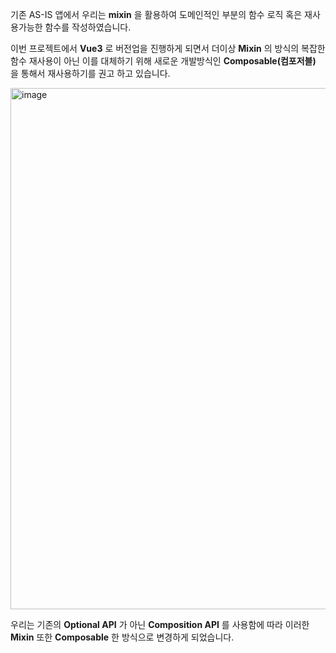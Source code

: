 기존 AS-IS 앱에서 우리는 **mixin** 을 활용하여 도메인적인 부분의 함수 로직 혹은 재사용가능한 함수를 작성하였습니다.

이번 프로젝트에서 **Vue3** 로 버전업을 진행하게 되면서 더이상 **Mixin** 의 방식의 복잡한 함수 재사용이 아닌 이를 대체하기 위해 새로운 개발방식인 **Composable(컴포저블)** 을 통해서 재사용하기를 권고 하고 있습니다.

<img width="834" alt="image" src="https://user-images.githubusercontent.com/56063287/211442067-22743307-db64-4b78-80fc-af30825720f7.png">

우리는 기존의 **Optional API** 가 아닌 **Composition API** 를 사용함에 따라 이러한 **Mixin** 또한 **Composable** 한 방식으로 변경하게 되었습니다.

